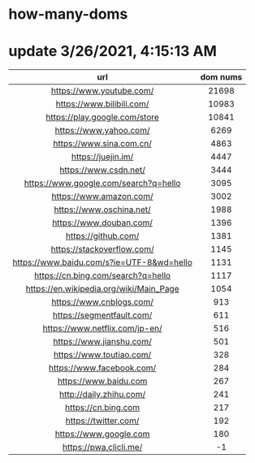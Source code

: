 # how-many-doms

# update 3/26/2021, 4:15:13 AM

url | dom nums
:-: | :-:
https://www.youtube.com/ | 21698
https://www.bilibili.com/ | 10983
https://play.google.com/store | 10841
https://www.yahoo.com/ | 6269
https://www.sina.com.cn/ | 4863
https://juejin.im/ | 4447
https://www.csdn.net/ | 3444
https://www.google.com/search?q=hello | 3095
https://www.amazon.com/ | 3002
https://www.oschina.net/ | 1988
https://www.douban.com/ | 1396
https://github.com/ | 1381
https://stackoverflow.com/ | 1145
https://www.baidu.com/s?ie=UTF-8&wd=hello | 1131
https://cn.bing.com/search?q=hello | 1117
https://en.wikipedia.org/wiki/Main_Page | 1054
https://www.cnblogs.com/ | 913
https://segmentfault.com/ | 611
https://www.netflix.com/jp-en/ | 516
https://www.jianshu.com/ | 501
https://www.toutiao.com/ | 328
https://www.facebook.com/ | 284
https://www.baidu.com | 267
http://daily.zhihu.com/ | 241
https://cn.bing.com | 217
https://twitter.com/ | 192
https://www.google.com | 180
https://pwa.clicli.me/ | -1
